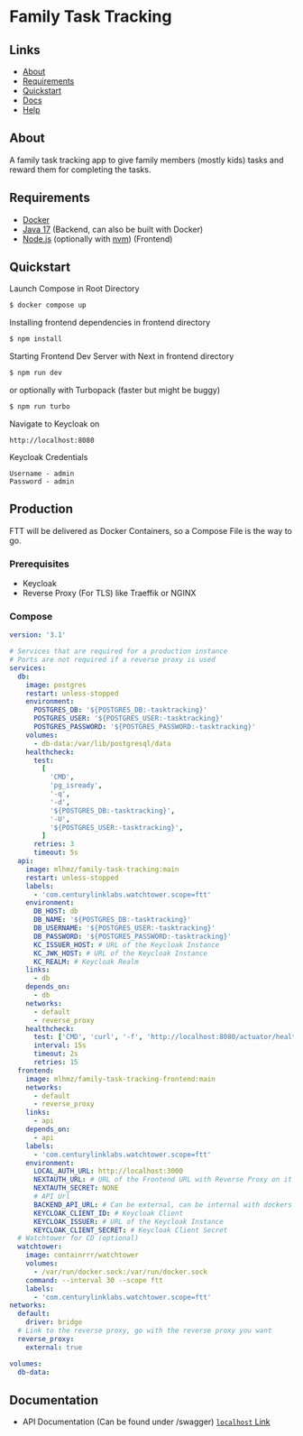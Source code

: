 # Family Task Tracking

## Links

- [About](#about)
- [Requirements](#requirements)
- [Quickstart](#quickstart)
- [Docs](#documentation)
- [Help](HELP.md)

## About

A family task tracking app to give family members (mostly kids) tasks and reward them for completing the tasks.

## Requirements

- [Docker](https://www.docker.com/)
- [Java 17](https://adoptium.net/de/temurin/releases/?version=17) (Backend, can also be built with Docker)
- [Node.js](https://nodejs.org/en/) (optionally with [nvm](https://github.com/nvm-sh/nvm)) (Frontend)

## Quickstart

Launch Compose in Root Directory

```bash
$ docker compose up
```

Installing frontend dependencies in frontend directory

```bash
$ npm install
```

Starting Frontend Dev Server with Next in frontend directory

```bash
$ npm run dev
```

or optionally with Turbopack (faster but might be buggy)

```bash
$ npm run turbo
```

Navigate to Keycloak on

```
http://localhost:8080
```

Keycloak Credentials

```
Username - admin
Password - admin
```

## Production

FTT will be delivered as Docker Containers, so a Compose File is the way to go.

### Prerequisites

- Keycloak
- Reverse Proxy (For TLS) like Traeffik or NGINX

### Compose

```yaml
version: '3.1'

# Services that are required for a production instance
# Ports are not required if a reverse proxy is used
services:
  db:
    image: postgres
    restart: unless-stopped
    environment:
      POSTGRES_DB: '${POSTGRES_DB:-tasktracking}'
      POSTGRES_USER: '${POSTGRES_USER:-tasktracking}'
      POSTGRES_PASSWORD: '${POSTGRES_PASSWORD:-tasktracking}'
    volumes:
      - db-data:/var/lib/postgresql/data
    healthcheck:
      test:
        [
          'CMD',
          'pg_isready',
          '-q',
          '-d',
          '${POSTGRES_DB:-tasktracking}',
          '-U',
          '${POSTGRES_USER:-tasktracking}',
        ]
      retries: 3
      timeout: 5s
  api:
    image: mlhmz/family-task-tracking:main
    restart: unless-stopped
    labels:
      - 'com.centurylinklabs.watchtower.scope=ftt'
    environment:
      DB_HOST: db
      DB_NAME: '${POSTGRES_DB:-tasktracking}'
      DB_USERNAME: '${POSTGRES_USER:-tasktracking}'
      DB_PASSWORD: '${POSTGRES_PASSWORD:-tasktracking}'
      KC_ISSUER_HOST: # URL of the Keycloak Instance
      KC_JWK_HOST: # URL of the Keycloak Instance
      KC_REALM: # Keycloak Realm
    links:
      - db
    depends_on:
      - db
    networks:
      - default
      - reverse_proxy
    healthcheck:
      test: ['CMD', 'curl', '-f', 'http://localhost:8080/actuator/health']
      interval: 15s
      timeout: 2s
      retries: 15
  frontend:
    image: mlhmz/family-task-tracking-frontend:main
    networks:
      - default
      - reverse_proxy
    links:
      - api
    depends_on:
      - api
    labels:
      - 'com.centurylinklabs.watchtower.scope=ftt'
    environment:
      LOCAL_AUTH_URL: http://localhost:3000
      NEXTAUTH_URL: # URL of the Frontend URL with Reverse Proxy on it
      NEXTAUTH_SECRET: NONE
      # API Url
      BACKEND_API_URL: # Can be external, can be internal with dockers internal url
      KEYCLOAK_CLIENT_ID: # Keycloak Client
      KEYCLOAK_ISSUER: # URL of the Keycloak Instance
      KEYCLOAK_CLIENT_SECRET: # Keycloak Client Secret
  # Watchtower for CD (optional)
  watchtower:
    image: containrrr/watchtower
    volumes:
      - /var/run/docker.sock:/var/run/docker.sock
    command: --interval 30 --scope ftt
    labels:
      - 'com.centurylinklabs.watchtower.scope=ftt'
networks:
  default:
    driver: bridge
  # Link to the reverse proxy, go with the reverse proxy you want
  reverse_proxy:
    external: true

volumes:
  db-data:
```

## Documentation

- API Documentation (Can be found under <APP-URL>/swagger) [`localhost` Link](http://localhost:8081/swagger)
